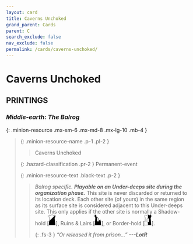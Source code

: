 ```yaml
---
layout: card
title: Caverns Unchoked
grand_parent: Cards
parent: C
search_exclude: false
nav_exclude: false
permalink: /cards/caverns-unchoked/
---
```


# Caverns Unchoked


## PRINTINGS


### _Middle-earth: The Balrog_

{: .minion-resource .mx-sm-6 .mx-md-8 .mx-lg-10 .mb-4 }
> {: .minion-resource-name .p-1 .pl-2 }
> > <div class="hazard-mp"></div>
> > <div class="card-name">Caverns Unchoked</div>
>
> {: .hazard-classification .pr-2 }
> Permanent-event
>
> {: .minion-resource-text .black-text .p-2 }
> > _Balrog specific._ ***Playable on an Under-deeps site during the organization phase.*** This site is never discarded or returned to its location deck. Each other site (of yours) in the same region as its surface site is considered adjacent to this Under-deeps site. This only applies if the other site is normally a Shadow-hold <nobr>[<img src="/assets/images/shadow-hold.svg">]</nobr>, Ruins & Lairs <nobr>[<img src="/assets/images/ruinlair.svg">]</nobr>, or Border-hold <nobr>[<img src="/assets/images/border-hold.svg">]</nobr>. 
> > 
> > {: .fs-3 } 
> > _“Or released it from prison...”_ ***---&#65279;LotR*** 
> 
